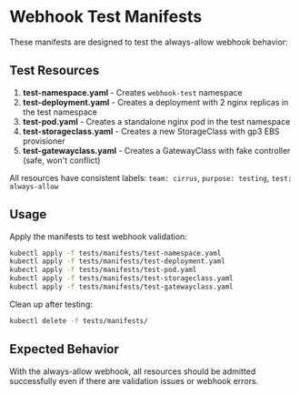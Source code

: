 # Webhook Test Manifests

These manifests are designed to test the always-allow webhook behavior:

## Test Resources

1. **test-namespace.yaml** - Creates `webhook-test` namespace
2. **test-deployment.yaml** - Creates a deployment with 2 nginx replicas in the test namespace
3. **test-pod.yaml** - Creates a standalone nginx pod in the test namespace
4. **test-storageclass.yaml** - Creates a new StorageClass with gp3 EBS provisioner
5. **test-gatewayclass.yaml** - Creates a GatewayClass with fake controller (safe, won't conflict)

All resources have consistent labels: `team: cirrus`, `purpose: testing`, `test: always-allow`

## Usage

Apply the manifests to test webhook validation:

```bash
kubectl apply -f tests/manifests/test-namespace.yaml
kubectl apply -f tests/manifests/test-deployment.yaml
kubectl apply -f tests/manifests/test-pod.yaml
kubectl apply -f tests/manifests/test-storageclass.yaml
kubectl apply -f tests/manifests/test-gatewayclass.yaml
```

Clean up after testing:

```bash
kubectl delete -f tests/manifests/
```

## Expected Behavior

With the always-allow webhook, all resources should be admitted successfully even if there are validation issues or webhook errors.
